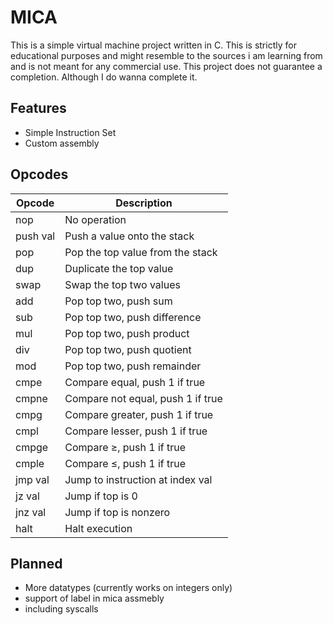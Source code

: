 # MICA

This is a simple virtual machine project written in C. This is strictly for educational purposes and might resemble to the sources i am learning from and is not meant for any commercial use. This project does not guarantee
a completion. Although I do wanna complete it.

## Features

- Simple Instruction Set
- Custom assembly

## Opcodes
| Opcode   | Description                       |
|----------|-----------------------------------|
| nop      | No operation                      |
| push val | Push a value onto the stack       |
| pop      | Pop the top value from the stack  |
| dup      | Duplicate the top value           |
| swap     | Swap the top two values           |
| add      | Pop top two, push sum             |
| sub      | Pop top two, push difference      |
| mul      | Pop top two, push product         |
| div      | Pop top two, push quotient        |
| mod      | Pop top two, push remainder       |
| cmpe     | Compare equal, push 1 if true     |
| cmpne    | Compare not equal, push 1 if true |
| cmpg     | Compare greater, push 1 if true   |
| cmpl     | Compare lesser, push 1 if true    |
| cmpge    | Compare ≥, push 1 if true         |
| cmple    | Compare ≤, push 1 if true         |
| jmp val  | Jump to instruction at index val  |
| jz val   | Jump if top is 0                  |
| jnz val  | Jump if top is nonzero            |
| halt     | Halt execution                    |

## Planned

- More datatypes (currently works on integers only)
- support of label in mica assmebly
- including syscalls


